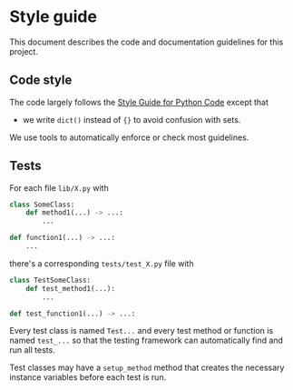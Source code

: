 # Style guide

This document describes the code and documentation guidelines for this project.

## Code style

The code largely follows the
[Style Guide for Python Code](https://www.python.org/dev/peps/pep-0008/)
except that

- we write `dict()` instead of `{}` to avoid confusion with sets.

We use tools to automatically enforce or check most guidelines.

## Tests

For each file `lib/X.py` with
```python
class SomeClass:
    def method1(...) -> ...:
        ...

def function1(...) -> ...:
    ...
```
there's a corresponding `tests/test_X.py` file with
```python
class TestSomeClass:
    def test_method1(...):
        ...

def test_function1(...) -> ...:
```
Every test class is named `Test...` and every test method or function
is named `test_...` so that the testing framework can automatically
find and run all tests.

Test classes may have a `setup_method` method that creates the necessary
instance variables before each test is run.